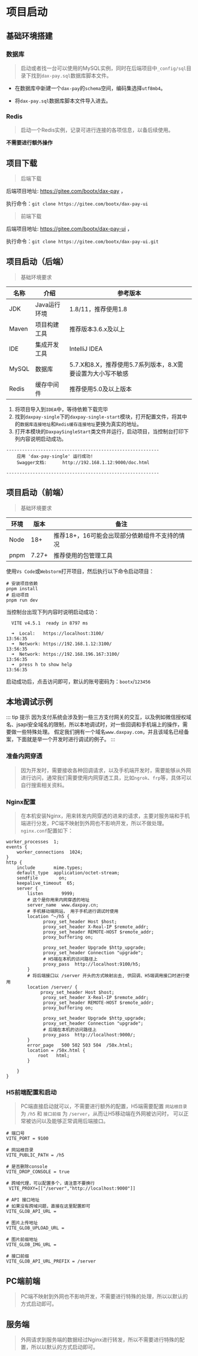 # 项目启动
## 基础环境搭建

### 数据库
> 启动或者找一台可以使用的MySQL实例，同时在后端项目中`_config/sql`目录下找到`dax-pay.sql`数据库脚本文件。

- 在数据库中新建一个`dax-pay`的`schema`空间，编码集选择`utf8mb4`。

- 将`dax-pay.sql`数据库脚本文件导入进去。

### Redis

> 启动一个Redis实例，记录可进行连接的各项信息，以备后续使用。

**不需要进行额外操作**


## 项目下载
> 后端下载

后端项目地址: https://gitee.com/bootx/dax-pay ，

执行命令：`git clone https://gitee.com/bootx/dax-pay-ui`


> 前端下载

后端项目地址: https://gitee.com/bootx/dax-pay-ui ， 

执行命令：`git clone https://gitee.com/bootx/dax-pay-ui.git`

## 项目启动（后端）
> 基础环境要求

| 名称    | 介绍       | 参考版本                                 |
|-------|----------|--------------------------------------|
| JDK   | Java运行环境 | 1.8/11，推荐使用1.8                       |
| Maven | 项目构建工具   | 推荐版本3.6.x及以上                         |
| IDE   | 集成开发工具   | IntelliJ IDEA                        |
| MySQL | 数据库      | 5.7.X和8.X，推荐使用5.7系列版本，8.X需要设置为大小写不敏感 |
| Redis | 缓存中间件    | 推荐使用5.0及以上版本                         |


1. 将项目导入到`IDEA`中，等待依赖下载完毕
2. 找到`daxpay-single`下的`daxpay-single-start`模块，打开配置文件，将其中的`数据库连接地址`和`Redis缓存连接地址`更换为真实的地址。
3. 打开本模块的`DaxpaySingleStart`类文件并运行，启动项目，当控制台打印下列内容说明启动成功。

```shell
----------------------------------------------------------
	应用 'dax-pay-single' 运行成功! 
	Swagger文档: 		http://192.168.1.12:9000/doc.html
	 
----------------------------------------------------------
```

## 项目启动（前端）
> 基础环境要求

| 环境   | 版本    | 备注                        |
|------|-------|---------------------------|
| Node | 18+   | 推荐18+，16可能会出现部分依赖组件不支持的情况 |
| pnpm | 7.27+ | 推荐使用的包管理工具                |


使用`Vs Code`或`Webstorm`打开项目，然后执行以下命令启动项目：
```shell
# 安装项目依赖
pnpm install
# 启动项目
pnpm run dev
```

当控制台出现下列内容时说明启动成功：

```shell
  VITE v4.5.1  ready in 8797 ms

  ➜  Local:   https://localhost:3100/                                                                         13:56:35
  ➜  Network: https://192.168.1.12:3100/                                                                      13:56:35
  ➜  Network: https://192.168.196.167:3100/                                                                   13:56:35
  ➜  press h to show help                                                                                     13:56:35
```

启动成功后，点击访问即可，默认的账号密码为：`bootx`/`123456`

## 本地调试示例
::: tip 提示
因为支付系统会涉及到一些三方支付网关的交互，以及例如微信授权域名、jsapi安全域名的限制，所以本地调试时，对一些回调和手机端上的操作，需要做一些特殊处理。
假定我们拥有一个域名`www.daxpay.com`，并且该域名已经备案，下面就是举一个开发时进行调试的例子。
:::

### 准备内网穿透
> 因为开发时，需要接收各种回调请求，以及手机端开发时，需要能够从外网进行访问，通常我们需要使用内网穿透工具，比如`ngrok`、`frp`等，具体可以自行搜索相关资料。

### Nginx配置
> 在本机安装Nginx，用来转发内网穿透的进来的请求，主要对服务端和手机端进行分发，PC端不映射到外网也不影响开发，所以不做处理。`nginx.conf`配置如下：

```shell
worker_processes  1;
events {
    worker_connections  1024;
}
http {
    include       mime.types;
    default_type  application/octet-stream;
    sendfile        on;
    keepalive_timeout  65;
    server {
        listen       9999;
        # 这个是你用来内网穿透的地址
        server_name  www.daxpay.cn;
        # 手机移动端网站， 用于手机进行调试时使用
        location ^~/h5 {
              proxy_set_header Host $host;
              proxy_set_header X-Real-IP $remote_addr;
              proxy_set_header REMOTE-HOST $remote_addr;
              proxy_buffering on;

              proxy_set_header Upgrade $http_upgrade;
              proxy_set_header Connection "upgrade";
              # H5端在本机的访问路径上
              proxy_pass  http://localhost:9100/h5;
        }
        # 将后端接口以 /server 开头的方式映射出去, 供回调、H5端调用接口时进行使用
        location /server/ {
             proxy_set_header Host $host;
              proxy_set_header X-Real-IP $remote_addr;
              proxy_set_header REMOTE-HOST $remote_addr;
              proxy_buffering on;

              proxy_set_header Upgrade $http_upgrade;
              proxy_set_header Connection "upgrade";
              # 后端在本机的访问路径上
              proxy_pass  http://localhost:9000/;
        }
        error_page   500 502 503 504  /50x.html;
        location = /50x.html { 
            root   html;
        }

    }
}

```
### H5前端配置和启动
> PC端直接启动就可以，不需要进行额外的配置，H5端需要配置 `网站根目录` 为 `/h5` 和 `接口前缀` 为 `/server`，从而让H5移动端在外网被访问时，
> 可以正常被访问以及能够正常调用后端接口。

```properties
# 端口号
VITE_PORT = 9100

# 网站根目录
VITE_PUBLIC_PATH = /h5

# 是否删除console
VITE_DROP_CONSOLE = true

# 跨域代理，可以配置多个，请注意不要换行
 VITE_PROXY=[["/server","http://localhost:9000"]]

# API 接口地址
# 如果没有跨域问题，直接在这里配置即可
VITE_GLOB_API_URL =

# 图片上传地址
VITE_GLOB_UPLOAD_URL =

# 图片前缀地址
VITE_GLOB_IMG_URL =

# 接口前缀
VITE_GLOB_API_URL_PREFIX = /server
```

## PC端前端
> PC端不映射到外网也不影响开发，不需要进行特殊的处理，所以以默认的方式启动即可。

## 服务端
> 外网请求到服务端的数据经过Nginx进行转发，所以不需要进行特殊的配置，所以以默认的方式启动即可。
